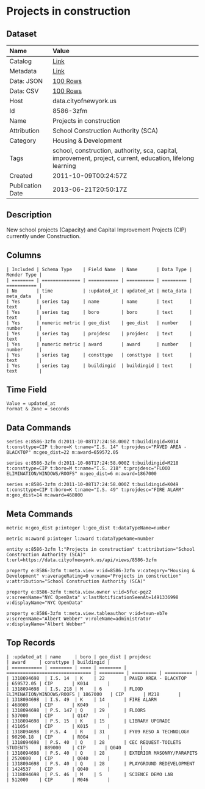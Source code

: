 # Projects in construction

## Dataset

| Name | Value |
| :--- | :---- |
| Catalog | [Link](https://catalog.data.gov/dataset/projects-in-construction-69a23) |
| Metadata | [Link](https://data.cityofnewyork.us/api/views/8586-3zfm) |
| Data: JSON | [100 Rows](https://data.cityofnewyork.us/api/views/8586-3zfm/rows.json?max_rows=100) |
| Data: CSV | [100 Rows](https://data.cityofnewyork.us/api/views/8586-3zfm/rows.csv?max_rows=100) |
| Host | data.cityofnewyork.us |
| Id | 8586-3zfm |
| Name | Projects in construction |
| Attribution | School Construction Authority (SCA) |
| Category | Housing & Development |
| Tags | school, construction, authority, sca, capital, improvement, project, current, education, lifelong learning |
| Created | 2011-10-09T00:24:57Z |
| Publication Date | 2013-06-21T20:50:17Z |

## Description

New school projects (Capacity) and Capital Improvement Projects (CIP) currently under Construction.

## Columns

```ls
| Included | Schema Type    | Field Name  | Name       | Data Type | Render Type |
| ======== | ============== | =========== | ========== | ========= | =========== |
| No       | time           | :updated_at | updated_at | meta_data | meta_data   |
| Yes      | series tag     | name        | name       | text      | text        |
| Yes      | series tag     | boro        | boro       | text      | text        |
| Yes      | numeric metric | geo_dist    | geo_dist   | number    | number      |
| Yes      | series tag     | projdesc    | projdesc   | text      | text        |
| Yes      | numeric metric | award       | award      | number    | number      |
| Yes      | series tag     | consttype   | consttype  | text      | text        |
| Yes      | series tag     | buildingid  | buildingid | text      | text        |
```

## Time Field

```ls
Value = updated_at
Format & Zone = seconds
```

## Data Commands

```ls
series e:8586-3zfm d:2011-10-08T17:24:58.000Z t:buildingid=K014 t:consttype=CIP t:boro=K t:name="I.S. 14" t:projdesc="PAVED AREA - BLACKTOP" m:geo_dist=22 m:award=659572.05

series e:8586-3zfm d:2011-10-08T17:24:58.000Z t:buildingid=M218 t:consttype=CIP t:boro=M t:name="I.S. 218" t:projdesc="FLOOD ELIMINATION/WINDOWS/ROOFS" m:geo_dist=6 m:award=1867000

series e:8586-3zfm d:2011-10-08T17:24:58.000Z t:buildingid=K049 t:consttype=CIP t:boro=K t:name="I.S. 49" t:projdesc="FIRE ALARM" m:geo_dist=14 m:award=468000
```

## Meta Commands

```ls
metric m:geo_dist p:integer l:geo_dist t:dataTypeName=number

metric m:award p:integer l:award t:dataTypeName=number

entity e:8586-3zfm l:"Projects in construction" t:attribution="School Construction Authority (SCA)" t:url=https://data.cityofnewyork.us/api/views/8586-3zfm

property e:8586-3zfm t:meta.view v:id=8586-3zfm v:category="Housing & Development" v:averageRating=0 v:name="Projects in construction" v:attribution="School Construction Authority (SCA)"

property e:8586-3zfm t:meta.view.owner v:id=5fuc-pqz2 v:screenName="NYC OpenData" v:lastNotificationSeenAt=1491336998 v:displayName="NYC OpenData"

property e:8586-3zfm t:meta.view.tableauthor v:id=txun-eb7e v:screenName="Albert Webber" v:roleName=administrator v:displayName="Albert Webber"
```

## Top Records

```ls
| :updated_at | name     | boro | geo_dist | projdesc                        | award     | consttype | buildingid | 
| =========== | ======== | ==== | ======== | =============================== | ========= | ========= | ========== | 
| 1318094698  | I.S. 14  | K    | 22       | PAVED AREA - BLACKTOP           | 659572.05 | CIP       | K014       | 
| 1318094698  | I.S. 218 | M    | 6        | FLOOD ELIMINATION/WINDOWS/ROOFS | 1867000   | CIP       | M218       | 
| 1318094698  | I.S. 49  | K    | 14       | FIRE ALARM                      | 468000    | CIP       | K049       | 
| 1318094698  | P.S. 147 | Q    | 29       | FLOORS                          | 537000    | CIP       | Q147       | 
| 1318094698  | P.S. 15  | K    | 15       | LIBRARY UPGRADE                 | 411054    | CIP       | K015       | 
| 1318094698  | P.S. 4   | R    | 31       | FY09 RESO A TECHNOLOGY          | 90290.18  | CIP       | R004       | 
| 1318094698  | P.S. 40  | Q    | 28       | CEC REQUEST-TOILETS STUDENTS    | 889000    | CIP       | Q040       | 
| 1318094698  | P.S. 40  | Q    | 28       | EXTERIOR MASONRY/PARAPETS       | 2520000   | CIP       | Q040       | 
| 1318094698  | P.S. 40  | Q    | 28       | PLAYGROUND REDEVELOPMENT        | 1424537   | CIP       | Q040       | 
| 1318094698  | P.S. 46  | M    | 5        | SCIENCE DEMO LAB                | 512000    | CIP       | M046       | 
```